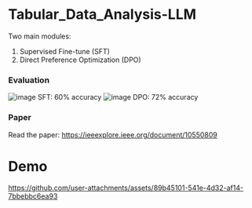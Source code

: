 # Tabular_Data_Analysis-LLM
Two main modules: 
1. Supervised Fine-tune (SFT) 
2. Direct Preference Optimization (DPO)

### Evaluation
![image](https://github.com/user-attachments/assets/0c4aa2af-a2e3-4619-83c3-c73eaa613c33)
SFT: 60% accuracy
![image](https://github.com/user-attachments/assets/412b7304-c416-48b9-b659-2c4e7adb1cb1)
DPO: 72% accuracy

### Paper
Read the paper: https://ieeexplore.ieee.org/document/10550809
# Demo
https://github.com/user-attachments/assets/89b45101-541e-4d32-af14-7bbebbc6ea93

